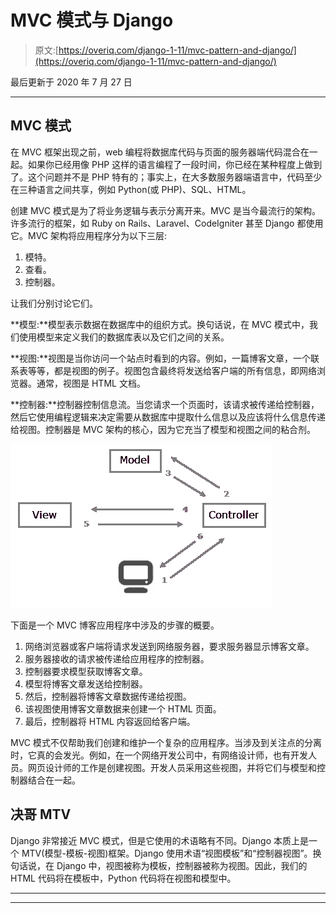 # MVC 模式与 Django

> 原文:[https://overiq.com/django-1-11/mvc-pattern-and-django/](https://overiq.com/django-1-11/mvc-pattern-and-django/)

最后更新于 2020 年 7 月 27 日

* * *

## MVC 模式

在 MVC 框架出现之前，web 编程将数据库代码与页面的服务器端代码混合在一起。如果你已经用像 PHP 这样的语言编程了一段时间，你已经在某种程度上做到了。这个问题并不是 PHP 特有的；事实上，在大多数服务器端语言中，代码至少在三种语言之间共享，例如 Python(或 PHP)、SQL、HTML。

创建 MVC 模式是为了将业务逻辑与表示分离开来。MVC 是当今最流行的架构。许多流行的框架，如 Ruby on Rails、Laravel、CodeIgniter 甚至 Django 都使用它。MVC 架构将应用程序分为以下三层:

1.  模特。
2.  查看。
3.  控制器。

让我们分别讨论它们。

**模型:**模型表示数据在数据库中的组织方式。换句话说，在 MVC 模式中，我们使用模型来定义我们的数据库表以及它们之间的关系。

**视图:**视图是当你访问一个站点时看到的内容。例如，一篇博客文章，一个联系表等等，都是视图的例子。视图包含最终将发送给客户端的所有信息，即网络浏览器。通常，视图是 HTML 文档。

**控制器:**控制器控制信息流。当您请求一个页面时，该请求被传递给控制器，然后它使用编程逻辑来决定需要从数据库中提取什么信息以及应该将什么信息传递给视图。控制器是 MVC 架构的核心，因为它充当了模型和视图之间的粘合剂。

![](img/5b3ea54fa1ae83b9bc3ed28981817749.png)

下面是一个 MVC 博客应用程序中涉及的步骤的概要。

1.  网络浏览器或客户端将请求发送到网络服务器，要求服务器显示博客文章。
2.  服务器接收的请求被传递给应用程序的控制器。
3.  控制器要求模型获取博客文章。
4.  模型将博客文章发送给控制器。
5.  然后，控制器将博客文章数据传递给视图。
6.  该视图使用博客文章数据来创建一个 HTML 页面。
7.  最后，控制器将 HTML 内容返回给客户端。

MVC 模式不仅帮助我们创建和维护一个复杂的应用程序。当涉及到关注点的分离时，它真的会发光。例如，在一个网络开发公司中，有网络设计师，也有开发人员。网页设计师的工作是创建视图。开发人员采用这些视图，并将它们与模型和控制器结合在一起。

## 决哥 MTV

Django 非常接近 MVC 模式，但是它使用的术语略有不同。Django 本质上是一个 MTV(模型-模板-视图)框架。Django 使用术语“视图模板”和“控制器视图”。换句话说，在 Django 中，视图被称为模板，控制器被称为视图。因此，我们的 HTML 代码将在模板中，Python 代码将在视图和模型中。

* * *

* * *